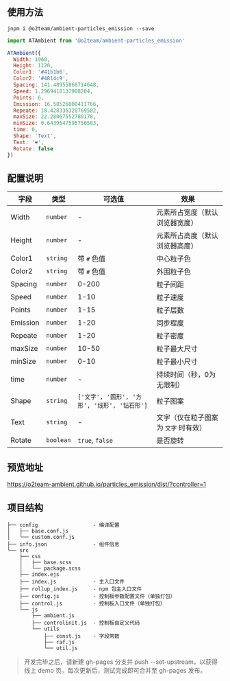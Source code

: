 ## 使用方法

```
jnpm i @o2team/ambient-particles_emission --save
```

```javascript
import ATAmbient from '@o2team/ambient-particles_emission'

ATAmbient({
  Width: 1960,
  Height: 1120,
  Color1: '#41b1b6',
  Color2: '#4814c9',
  Spacing: 141.48955868714648,
  Speed: 1.2969418137908204,
  Points: 6,
  Emission: 16.58526000411766,
  Repeate: 18.428336328769582,
  maxSize: 22.28067552780178,
  minSize: 0.6439547595750583,
  time: 0,
  Shape: 'Text',
  Text: '❤',
  Rotate: false
})
```

## 配置说明

| 字段 | 类型 | 可选值 | 效果 |
|-|-|-|-|
| Width | `number` | - | 元素所占宽度（默认浏览器宽度） |
| Height | `number` | - | 元素所占高度（默认浏览器高度） |
| Color1 | `string` | 带 `#` 色值 | 中心粒子色 |
| Color2 | `string` | 带 `#` 色值 | 外围粒子色 |
| Spacing | `number` | 0-200 | 粒子间距 |
| Speed | `number` | 1-10 | 粒子速度 |
| Points | `number` | 1-15 | 粒子层数 |
| Emission | `number` | 1-20 | 同步程度 |
| Repeate | `number` | 1-20 | 粒子密度 |
| maxSize | `number` | 10-50 | 粒子最大尺寸 |
| minSize | `number` | 0-10 | 粒子最小尺寸 |
| time | `number` | - | 持续时间（秒，0为无限制） |
| Shape | `string` | `['文字', '圆形', '方形', '线形', '钻石形']` | 粒子图案 |
| Text | `string` | - | 文字（仅在粒子图案为 `文字` 时有效） |
| Rotate | `boolean` | `true`, `false` | 是否旋转 |

## 预览地址

https://o2team-ambient.github.io/particles_emission/dist/?controller=1

## 项目结构

```
├── config                  - 编译配置
│   ├── base.conf.js
│   └── custom.conf.js
├── info.json               - 组件信息
└── src
    ├── css
    │   ├── base.scss
    │   └── package.scss
    ├── index.ejs
    ├── index.js            - 主入口文件
    ├── rollup_index.js     - npm 包主入口文件
    ├── config.js           - 控制板参数配置文件（单独打包）
    ├── control.js          - 控制板入口文件（单独打包）
    └── js
        ├── ambient.js
        ├── controlinit.js  - 控制板自定义代码
        └── utils
            ├── const.js    - 字段常数
            ├── raf.js
            └── util.js
```

> 开发完毕之后，请新建 gh-pages 分支并 push --set-upstream，以获得线上 demo 页。每次更新后，测试完成即可合并至 gh-pages 发布。